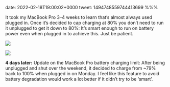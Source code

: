 date: 2022-02-18T19:00:02+0000
tweet: 1494748559744413699
%%%

It took my MacBook Pro 3–4 weeks to learn that’s almost always used plugged in. Once it’s decided to cap charging at 80% you don’t need to run it unplugged to get it down to 80%: It’s smart enough to run on battery power even when plugged in to achieve this. Just be patient.

![](FL5p4VqWQAEzTly.png)

![](FL5p4YaXEAcStGX.jpg)

**4 days later:** Update on the MacBook Pro battery charging limit: After being unplugged and shut over the weekend, it decided to charge from ~79% back to 100% when plugged in on Monday. I feel like this feature to avoid battery degradation would work a lot better if it didn’t try to be ‘smart’.
